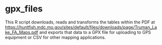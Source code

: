 # gpx_files
This R script downloads, reads and transforms the tables within the PDF at https://huntfish.mdc.mo.gov/sites/default/files/downloads/page/Truman_Lake_FA_Maps.pdf and exports that data to a GPX file for uploading to GPS equipment or CSV for other mapping applications.
